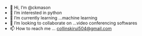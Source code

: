 - 👋 Hi, I’m @ckmason
- 👀 I’m interested in python
- 🌱 I’m currently learning ...machine learning
- 💞️ I’m looking to collaborate on ...video conferencing softwares
- 📫 How to reach me ... collinskirui504@gmail.com

<!---
ckmason/ckmason is a ✨ special ✨ repository because its `README.md` (this file) appears on your GitHub profile.
You can click the Preview link to take a look at your changes.
--->

